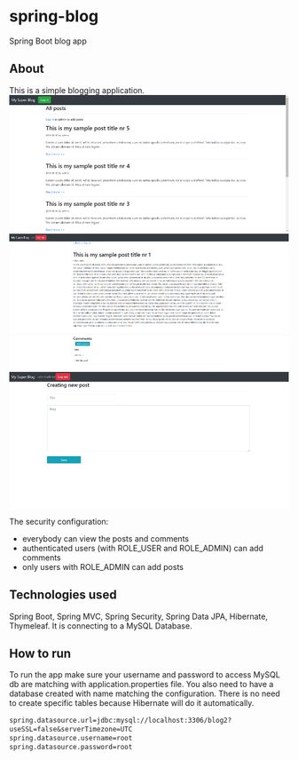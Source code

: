 # spring-blog
Spring Boot blog app
## About
This is a simple blogging application.
![alt text](pics/1.png)
![alt text](pics/2.png)
![alt text](pics/3.png)

The security configuration:
- everybody can view the posts and comments
- authenticated users (with ROLE_USER and ROLE_ADMIN) can add comments
- only users with ROLE_ADMIN can add posts
## Technologies used
Spring Boot, Spring MVC, Spring Security, Spring Data JPA, Hibernate, Thymeleaf.
It is connecting to a MySQL Database.
## How to run
To run the app make sure your username and password to access MySQL db are matching with application.properties file. 
You also need to have a database created with name matching the configuration. 
There is no need to create specific tables because Hibernate will do it automatically.

```
spring.datasource.url=jdbc:mysql://localhost:3306/blog2?useSSL=false&serverTimezone=UTC
spring.datasource.username=root
spring.datasource.password=root
```
